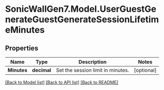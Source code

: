 # SonicWallGen7.Model.UserGuestGenerateGuestGenerateSessionLifetimeMinutes

## Properties

Name | Type | Description | Notes
------------ | ------------- | ------------- | -------------
**Minutes** | **decimal** | Set the session limit in minutes. | [optional] 

[[Back to Model list]](../README.md#documentation-for-models) [[Back to API list]](../README.md#documentation-for-api-endpoints) [[Back to README]](../README.md)


